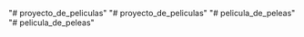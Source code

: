 "# proyecto_de_peliculas" 
"# proyecto_de_peliculas" 
"# pelicula_de_peleas" 
"# pelicula_de_peleas" 
